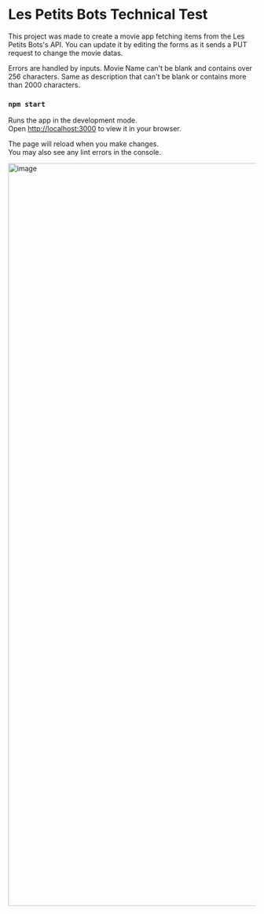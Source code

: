 # Les Petits Bots Technical Test

This project was made to create a movie app fetching items from the Les Petits Bots's API. You can update it by editing the forms as it sends a PUT request to change the movie datas.

Errors are handled by inputs. Movie Name can't be blank and contains over 256 characters. Same as description that can't be blank or contains more than 2000 characters.

### `npm start`

Runs the app in the development mode.\
Open [http://localhost:3000](http://localhost:3000) to view it in your browser.

The page will reload when you make changes.\
You may also see any lint errors in the console.

<img width="1512" alt="image" src="https://user-images.githubusercontent.com/91204591/164398234-fcb0357d-9a88-4990-81f0-f10428010d55.png">
